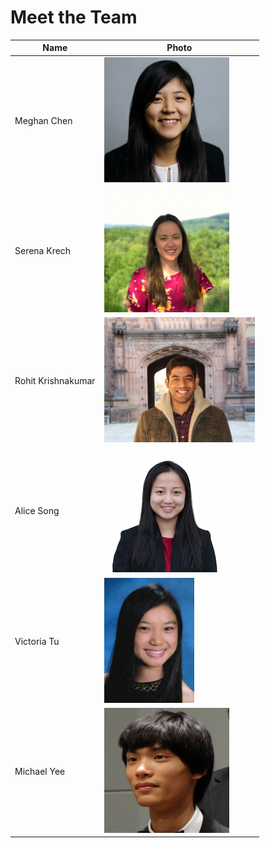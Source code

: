 <p style="text-align:center"><h1>Meet the Team</h1></p>

Name | Photo
-----|------
Meghan Chen | <img src="https://raw.githubusercontent.com/sk2282/ECE3400_Team8/master/pictures/Members/meghan.png?raw=true" height="200" />
Serena Krech | <img src="https://raw.githubusercontent.com/sk2282/ECE3400_Team8/master/pictures/Members/serena.jpg?raw=true" height="200" />
Rohit Krishnakumar | <img src="https://raw.githubusercontent.com/sk2282/ECE3400_Team8/master/pictures/Members/rohit.png?raw=true" height="200" />
Alice Song | <img src="https://raw.githubusercontent.com/sk2282/ECE3400_Team8/master/pictures/Members/AliceSong.png?raw=true" height="200" />
Victoria Tu | <img src="https://raw.githubusercontent.com/sk2282/ECE3400_Team8/master/pictures/Members/VictoriaTu.jpg?raw=true" height="200" />
Michael Yee | <img src="https://raw.githubusercontent.com/sk2282/ECE3400_Team8/master/pictures/Members/Michael.jpg?raw=true" height="200" />
